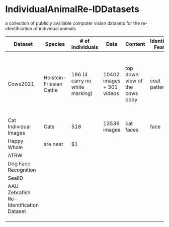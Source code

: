 # IndividualAnimalRe-IDDatasets
a collection of publicly available computer vision datasets for the re-identification of individual animals



|Dataset|Species|# of Individuals|Data|Content|Identifying Feature|Labels|Corresponding Paper|License|
|--------|--------|--------|--------|--------|--------|--------|--------|--------|
| Cows2021     |Holstein-Friesian Cattle| 186 (4 carry no white marking)| 10402 images + 301 videos | top down view of the cows body| coat pattern| oriented BB + identity + tracklet annotations| Towards Self-Supervision for Video Identification of Individual Holstein-Friesian Cattle: The Cows2021 Dataset| CC BY-NC-SA 4.0|
| Cat Individual Images  | Cats | 518 |13536 images| cat faces| face| identity annotations| none| CC BY 4.0|
| Happy Whale | are neat      |    $1 |
|ATRW|||||||||
|Dog Face Recognition||||||||
|SealID|||||||
|AAU Zebrafish Re-Identification Dataset|||||||
||||||||
||||||||
||||||||
